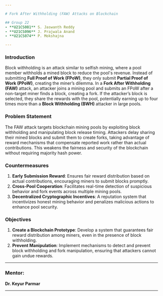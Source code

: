 ```yaml
---

# Fork After Withholding (FAW) Attacks on Blockchain

## Group 22
- **U21CS081** S. Jaswanth Reddy  
- **U21CS096** J. Prajwala Anand  
- **U21CS074** P. Mokshajna  

---
```


### Introduction
Block withholding is an attack similar to selfish mining, where a pool member withholds a mined block to reduce the pool's revenue. Instead of submitting **Full Proof of Work (FPoW)**, they only submit **Partial Proof of Work (PPoW)**, creating the miner’s dilemma. In a **Fork After Withholding (FAW)** attack, an attacker joins a mining pool and submits an FPoW after a non-target miner finds a block, creating a fork. If the attacker’s block is selected, they share the rewards with the pool, potentially earning up to four times more than a **Block Withholding (BWH)** attacker in large pools.

### Problem Statement
The FAW attack targets blockchain mining pools by exploiting block withholding and manipulating block release timing. Attackers delay sharing their mined blocks and submit them to create forks, taking advantage of reward mechanisms that compensate reported work rather than actual contributions. This weakens the fairness and security of the blockchain without requiring majority hash power.

### Countermeasures
1. **Early Submission Reward**: Ensures fair reward distribution based on actual contributions, encouraging miners to submit blocks promptly.
2. **Cross-Pool Cooperation**: Facilitates real-time detection of suspicious behavior and fork events across multiple mining pools.
3. **Decentralized Cryptographic Incentives**: A reputation system that incentivizes honest mining behavior and penalizes malicious actions to enhance pool security.

### Objectives
1. **Create a Blockchain Prototype**: Develop a system that guarantees fair reward distribution among miners, even in the presence of block withholding.
2. **Prevent Manipulation**: Implement mechanisms to detect and prevent block withholding and fork manipulation, ensuring that attackers cannot gain undue rewards.

---

### Mentor:  
**Dr. Keyur Parmar**

---
